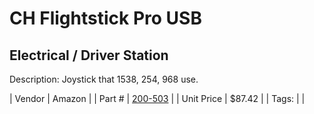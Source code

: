 # CH Flightstick Pro USB
## Electrical / Driver Station
Description: 	Joystick that 1538, 254, 968 use. 

| Vendor | Amazon | 
| Part # | [200-503](http://www.amazon.com/CH-Products-Flightstick-4-Button-Hatswitch/dp/B00006B84V) | 
| Unit Price | $87.42 | 
| Tags: |  | 
